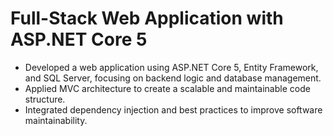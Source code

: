  # Full-Stack Web Application with ASP.NET Core 5
 -  Developed a web application using ASP.NET Core 5, Entity Framework, and SQL Server,
 focusing on backend logic and database management.
- Applied MVC architecture to create a scalable and maintainable code structure.
-  Integrated dependency injection and best practices to improve software maintainability.

